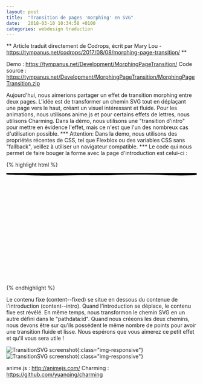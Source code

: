 ```yaml
---
layout: post
title:  "Transition de pages 'morphing' en SVG"
date:   2018-03-10 10:34:58 +0100
categories: webdesign traduction
---
```


** Article traduit directement de Codrops, écrit par Mary Lou - https://tympanus.net/codrops/2017/08/08/morphing-page-transition/ **

Demo : https://tympanus.net/Development/MorphingPageTransition/
Code source : https://tympanus.net/Development/MorphingPageTransition/MorphingPageTransition.zip

Aujourd'hui, nous aimerions partager un effet de transition morphing entre deux pages. L'idée est de transformer un chemin SVG tout en déplaçant une page vers le haut, créant un visuel intéressant et fluide.
Pour les animations, nous utilisons anime.js et pour certains effets de lettres, nous utilisons Charming. Dans la démo, nous utilisons une "transition d'intro" pour mettre en évidence l'effet, mais ce n'est que l'un des nombreux cas d'utilisation possible.
*** Attention: Dans la demo, nous utilisons des propriétés récentes de CSS, tel que Flexblox ou des variables CSS sans "fallback", veillez à utiliser un navigateur compatible. ***
Le code qui nous permet de faire bouger la forme avec la page d'introduction est celui-ci :


{% highlight html %}
<div class="content content--intro">
	<div class="content__inner">
		<!-- ... -->
	</div>
	<div class="shape-wrap">
		<svg class="shape" width="100%" height="100vh" preserveAspectRatio="none" viewBox="0 0 1440 800" xmlns:pathdata="http://www.codrops.com/">
			<path
				d="M -44,-50 C -52.71,28.52 15.86,8.186 184,14.69 383.3,22.39 462.5,12.58 638,14 835.5,15.6 987,6.4 1194,13.86 1661,30.68 1652,-36.74 1582,-140.1 1512,-243.5 15.88,-589.5 -44,-50 Z"
				pathdata:id="M -44,-50 C -137.1,117.4 67.86,445.5 236,452 435.3,459.7 500.5,242.6 676,244 873.5,245.6 957,522.4 1154,594 1593,753.7 1793,226.3 1582,-126 1371,-478.3 219.8,-524.2 -44,-50 Z">
			</path>
		</svg>
	</div>
</div><!-- /content--intro -->

<div class="content content--fixed">
	<div class="content__inner">
		<!-- ... -->
	</div>
</div><!-- /content--fixed -->

{% endhighlight %}

Le contenu fixe (content--fixed) se situe en dessous du contenue de l'introduction (content--intro). Quand l'introduction se déplace, le contenu fixe est révélé. En même temps, nous transformon le chemin SVG en un autre défini dans le "pathdata:id". Quand nous créeons les deux chemins, nous devons être sur qu'ils possédent le même nombre de points pour avoir une transition fluide et lisse.
Nous espérons que vous aimerez ce petit effet et qu'il vous sera utile !

![TransitionSVG screenshot](../../../../../assets/images/2018-03-08-TransitionSVG/2018-03-08-TransitionSVG-01.jpg){:class="img-responsive"}
![TransitionSVG screenshot](../../../../../assets/images/2018-03-08-TransitionSVG/2018-03-08-TransitionSVG-02.jpg){:class="img-responsive"}


anime.js : http://animejs.com/
Charming : https://github.com/yuanqing/charming
